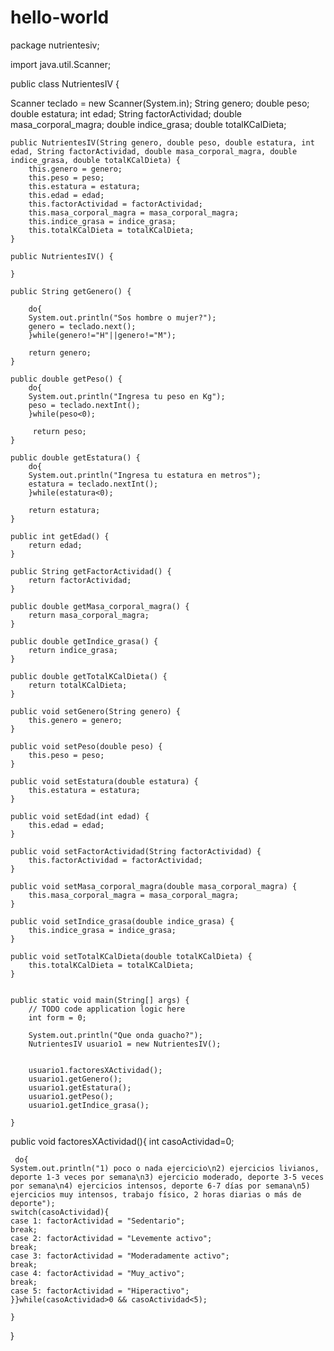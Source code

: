 # hello-world

package nutrientesiv;

import java.util.Scanner;


public class NutrientesIV {



Scanner teclado = new Scanner(System.in);
 String genero;
 double peso;
 double estatura;
 int edad;
 String factorActividad;
 double masa_corporal_magra;
 double indice_grasa;
 double totalKCalDieta;

    public NutrientesIV(String genero, double peso, double estatura, int edad, String factorActividad, double masa_corporal_magra, double indice_grasa, double totalKCalDieta) {
        this.genero = genero;
        this.peso = peso;
        this.estatura = estatura;
        this.edad = edad;
        this.factorActividad = factorActividad;
        this.masa_corporal_magra = masa_corporal_magra;
        this.indice_grasa = indice_grasa;
        this.totalKCalDieta = totalKCalDieta;
    }

    public NutrientesIV() {
         
    }

    public String getGenero() {
        
        do{
        System.out.println("Sos hombre o mujer?");
        genero = teclado.next();
        }while(genero!="H"||genero!="M");
        
        return genero;
    }

    public double getPeso() { 
        do{
        System.out.println("Ingresa tu peso en Kg");
        peso = teclado.nextInt();
        }while(peso<0);
        
         return peso;
    }

    public double getEstatura() {
        do{
        System.out.println("Ingresa tu estatura en metros");
        estatura = teclado.nextInt();
        }while(estatura<0);
        
        return estatura;
    }

    public int getEdad() {
        return edad;
    }

    public String getFactorActividad() {
        return factorActividad;
    }

    public double getMasa_corporal_magra() {
        return masa_corporal_magra;
    }

    public double getIndice_grasa() {
        return indice_grasa;
    }

    public double getTotalKCalDieta() {
        return totalKCalDieta;
    }

    public void setGenero(String genero) {
        this.genero = genero;
    }

    public void setPeso(double peso) {
        this.peso = peso;
    }

    public void setEstatura(double estatura) {
        this.estatura = estatura;
    }

    public void setEdad(int edad) {
        this.edad = edad;
    }

    public void setFactorActividad(String factorActividad) {
        this.factorActividad = factorActividad;
    }

    public void setMasa_corporal_magra(double masa_corporal_magra) {
        this.masa_corporal_magra = masa_corporal_magra;
    }

    public void setIndice_grasa(double indice_grasa) {
        this.indice_grasa = indice_grasa;
    }

    public void setTotalKCalDieta(double totalKCalDieta) {
        this.totalKCalDieta = totalKCalDieta;
    }
 
 
    public static void main(String[] args) {
        // TODO code application logic here
        int form = 0;
        
        System.out.println("Que onda guacho?");
        NutrientesIV usuario1 = new NutrientesIV();
        
        
        usuario1.factoresXActividad();   
        usuario1.getGenero();
        usuario1.getEstatura();
        usuario1.getPeso();
        usuario1.getIndice_grasa();
        
    }          
    
 public void factoresXActividad(){
     int casoActividad=0;

     do{ 
    System.out.println("1) poco o nada ejercicio\n2) ejercicios livianos, deporte 1-3 veces por semana\n3) ejercicio moderado, deporte 3-5 veces por semana\n4) ejercicios intensos, deporte 6-7 días por semana\n5) ejercicios muy intensos, trabajo físico, 2 horas diarias o más de deporte");
    switch(casoActividad){
    case 1: factorActividad = "Sedentario";
    break;
    case 2: factorActividad = "Levemente activo";
    break;
    case 3: factorActividad = "Moderadamente activo";
    break;
    case 4: factorActividad = "Muy_activo";
    break;
    case 5: factorActividad = "Hiperactivo";
    }}while(casoActividad>0 && casoActividad<5);
    
    }
  }

